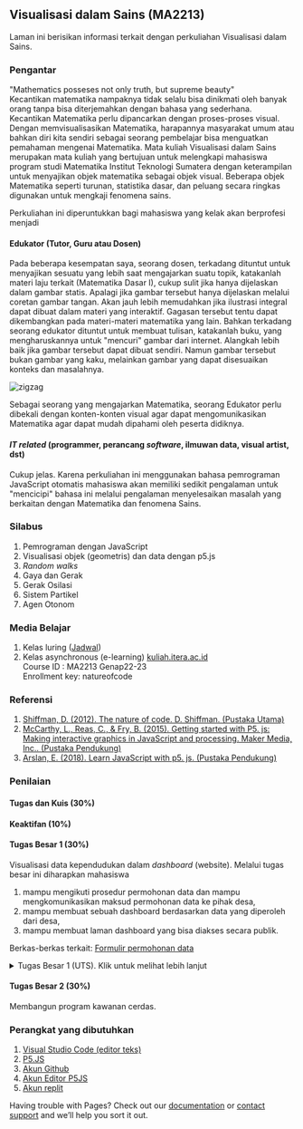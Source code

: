 ## Visualisasi dalam Sains (MA2213)

Laman ini berisikan informasi terkait dengan perkuliahan Visualisasi dalam Sains.
### Pengantar
"Mathematics posseses not only truth, but supreme beauty"\
Kecantikan matematika nampaknya tidak selalu bisa dinikmati oleh banyak orang tanpa bisa diterjemahkan dengan bahasa yang sederhana. Kecantikan Matematika perlu dipancarkan dengan proses-proses visual. Dengan memvisualisasikan Matematika, harapannya masyarakat umum atau bahkan diri kita sendiri sebagai seorang pembelajar bisa menguatkan pemahaman mengenai Matematika. Mata kuliah Visualisasi dalam Sains merupakan mata kuliah yang bertujuan untuk melengkapi mahasiswa program studi Matematika Institut Teknologi Sumatera dengan keterampilan untuk menyajikan objek matematika sebagai objek visual. Beberapa objek Matematika seperti turunan, statistika dasar, dan peluang secara ringkas digunakan untuk mengkaji fenomena sains. 

Perkuliahan ini diperuntukkan bagi mahasiswa yang kelak akan berprofesi menjadi
#### Edukator (Tutor, Guru atau Dosen)
Pada beberapa kesempatan saya, seorang dosen, terkadang dituntut untuk menyajikan sesuatu yang lebih saat mengajarkan suatu topik, katakanlah materi laju terkait (Matematika Dasar I), cukup sulit jika hanya dijelaskan dalam gambar statis. Apalagi jika gambar tersebut hanya dijelaskan melalui coretan gambar tangan. Akan jauh lebih memudahkan jika ilustrasi integral dapat dibuat dalam materi yang interaktif. Gagasan tersebut tentu dapat dikembangkan pada materi-materi matematika yang lain. Bahkan terkadang seorang edukator dituntut untuk membuat tulisan, katakanlah buku, yang mengharuskannya untuk "mencuri" gambar dari internet. Alangkah lebih baik jika gambar tersebut dapat dibuat sendiri. Namun gambar tersebut bukan gambar yang kaku, melainkan gambar yang dapat disesuaikan konteks dan masalahnya. 

<img src="https://github.com/rifkyfauzi9/MA2213/blob/gh-pages/demo_laju_berkaitan.gif" alt="zigzag" />

Sebagai seorang yang mengajarkan Matematika, seorang Edukator perlu dibekali dengan konten-konten visual agar dapat mengomunikasikan Matematika agar dapat mudah dipahami oleh peserta didiknya. 

#### _IT related_ (programmer, perancang _software_, ilmuwan data, visual artist, dst)
Cukup jelas. Karena perkuliahan ini menggunakan bahasa pemrograman JavaScript otomatis mahasiswa akan memiliki sedikit pengalaman untuk "mencicipi" bahasa ini melalui pengalaman menyelesaikan masalah yang berkaitan dengan Matematika dan fenomena Sains.

### Silabus
1. Pemrograman dengan JavaScript
2. Visualisasi objek (geometris) dan data dengan p5.js
3. _Random walks_
4. Gaya dan Gerak
5. Gerak Osilasi
6. Sistem Partikel
7. Agen Otonom

### Media Belajar
1. Kelas luring ([Jadwal](https://jadwalMAGenap2223))
2. Kelas asynchronous (e-learning) [kuliah.itera.ac.id](https://kuliah.itera.ac.id) \
	Course ID : MA2213 Genap22-23 \
	Enrollment key: natureofcode 

### Referensi
1. [Shiffman, D. (2012). The nature of code. D. Shiffman. (Pustaka Utama)](https://natureofcode.com)
2. [McCarthy, L., Reas, C., & Fry, B. (2015). Getting started with P5. js: Making interactive graphics in JavaScript and processing. Maker Media, Inc.. (Pustaka Pendukung)](https://bit.ly/makeP5JS)
3. [Arslan, E. (2018). Learn JavaScript with p5. js. (Pustaka Pendukung)](https://bit.ly/learnJSP5)


### Penilaian
#### Tugas dan Kuis (30%)
#### Keaktifan (10%)
#### Tugas Besar 1 (30%) 
Visualisasi data kependudukan dalam _dashboard_ (website). Melalui tugas besar ini diharapkan mahasiswa 
1. mampu mengikuti prosedur permohonan data dan mampu mengkomunikasikan maksud permohonan data ke pihak desa,
2. mampu membuat sebuah dashboard berdasarkan data yang diperoleh dari desa,
3. mampu membuat laman dashboard yang bisa diakses secara publik.

Berkas-berkas terkait: [Formulir permohonan data](https://github.com/rifkyfauzi9/MA2213/blob/gh-pages/Surat%20Pengantar%20Permohonan%20Izin%20Pengambilan%20Data%20ver2.docx?raw=true)

<details>
  <summary>Tugas Besar 1 (UTS). Klik untuk melihat lebih lanjut</summary>    
#### Website Dashboard Data Desa
	
	1. Membuat Dashboard Data Kependudukan
	2. Membuat Laporan
	3. Melakukan Permohonan Data

#### Ketentuan Dashboard:
	
	1. Dashboard wajib memuat tampilan grafik data kependudukan desa (minimal 5 jenis data)
	2. Masing-masing grafik wajib memuat informasi seperti judul, sumbu grafik, dan legenda
	3. Masing-masing grafik wajib dibuat dalam bentuk fungsi dengan input berupa data
	4. Dashboard wajib memuat profil desa
	5. Dashboard wajib memuat struktur organisasi desa (dapat berupa gambar yang disematkan)
	6. Dashboard wajib memuat tampilan peta desa tersebut.* akan diberi tahu, API: openlayers.org
	7. Dashboard diupload ke akun github yang dibuat khusus bersesuaian nama desa sehingga tautan dahsboard tersebut
	8. Dashboard wajib ditulis dengan menggunakan modul P5.JS. Jika diperlukan dapat menggunakan librari tambahan seperti D3.js dan Chart.js

#### **Nama akun github: namadesa-ma2213**
link web: **namadesa-ma2213.github.io**

#### Format Laporan
	1. Judul: Judul, nama mata kuliah, identitas kelompok, tahun, prodi, jurusan, dst
	2. Bab I Pendahuluan
	3. Bab II Profil Desa
	4. Bab III Deskripsi Data dan Hasil (memuat uraian data, menceritakan informasi dari data yang ada)
		4.1. Data-Data Kependudukan
		4.2. Tampilan Dashboard

#### Lampiran

	1. Dokumentasi: pengambilan data
	2. Dokumentasi: penyampaian dashboard ke pihak desa
	3. Dokumentasi: rapat penyusunan tugas besar
	4. Logbook Kegiatan (masing-masing anggota)
	5. Kode Sumber (*Source Code*)



#### Informasi Desa
		
	1. Deskripsi, koordinat, batas desa, peta,
	2. Luas desa


#### Data-data Desa

	1. Data penduduk tahunan
	2. Data Jenis kelamin penduduk
	3. Data Usia penduduk
	4. Data pendidikan penduduk
	5. Data pekerjaan penduduk
	6. Data penganut agama
	7. Kepadatan penduduk
  
#### Ketentuan-ketentuan lain terkait data:
	
	1. Data dibuat dalam Google Spreadsheet
	2. Data pada web diakses melalui link google speadsheet

#### SOP Kunjungan/Permohonan Data:

	1. Mengunjungi kantor desa pada hari dan jam kerja
	2. Membawa surat permohonan pengambilan data
	3. Mengenakan almamater
	4. Menjalankan protokol kesehatan
	5. Melakukan dokumentasi


#### Komponen Penilaian:

	1. Program (Keberhasilan, originalitas program) 25%
	2. Tampilan Dashboard (kejelasan, memuat informasi relevan, pemilihan warna) 25%
	3. Penulisan Laporan (Kesesuaian format, deskripsi pada masing-masing bab)  25%
	4 .Penilaian Teman Sejawat 25%


</details>


#### Tugas Besar 2 (30%)
Membangun program kawanan cerdas.



### Perangkat yang dibutuhkan

1. [Visual Studio Code (editor teks)](https://code.visualstudio.com)
2. [P5.JS](https://p5js.org/download/)
3. [Akun Github](https://github.com/signup?ref_cta=Sign+up&ref_loc=header+logged+out&ref_page=%2F&source=header-home)
4. [Akun Editor P5JS](https://editor.p5js.org)
5. [Akun replit](https://replit.com)



Having trouble with Pages? Check out our [documentation](https://docs.github.com/categories/github-pages-basics/) or [contact support](https://support.github.com/contact) and we’ll help you sort it out.
